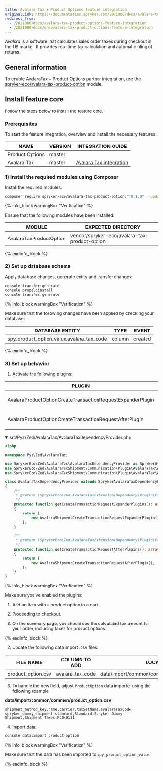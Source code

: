 ```yaml
---
title: Avalara Tax + Product Options feature integration
originalLink: https://documentation.spryker.com/2021080/docs/avalara-tax-product-options-feature-integration
redirect_from:
  - /2021080/docs/avalara-tax-product-options-feature-integration
  - /2021080/docs/en/avalara-tax-product-options-feature-integration
---
```


*Avalara* is a software that calculates sales order taxes during checkout in the US market. It provides real-time tax calculation and automatic filing of returns. 

## General information

To enable AvalaraTax + Product Options partner integration, use the [spryker-eco/avalara-tax-product-option](https://github.com/spryker-eco/avalara-tax-product-option) module.

## Install feature core

Follow the steps below to install the feature core.

### Prerequisites

To start the feature integration, overview and install the necessary features:

|NAME | VERSION | INTEGRATION GUIDE | 
|--- | --- | --- | 
| Product Options | master |  |
| Avalara Tax | master | [Avalara Tax integration](https://documentation.spryker.com/docs/avalara-tax-integration)|

### 1) Install the required modules using Composer

Install the required modules:
```bash
composer require spryker-eco/avalara-tax-product-option:"^0.1.0" --update-with-dependencies
```


{% info_block warningBox "Verification" %}

Ensure that the following modules have been installed:

|MODULE | EXPECTED DIRECTORY | 
| --- | --- | 
|AvalaraTaxProductOption | vendor/spryker-eco/avalara-tax-product-option|

{% endinfo_block %}
### 2) Set up database schema

Apply database changes, generate entity and transfer changes:
```bash
console transfer:generate
console propel:install
console transfer:generate
```

{% info_block warningBox "Verification" %}

Make sure that the following changes have been applied by checking your database:

|DATABASE ENTITY| TYPE| EVENT |
|--- |---| ---|
|spy_product_option_value.avalara_tax_code |column | created |

{% endinfo_block %}
### 3) Set up behavior

1.  Activate the following plugins:

| PLUGIN | SPECIFICATION | PREREQUISITES | NAMESPACE | 
| --- | --- | --- | --- | 
| AvalaraProductOptionCreateTransactionRequestExpanderPlugin | Expands `AvalaraCreateTransactionRequestTransfer` with product option data. | None | SprykerEco\Zed\AvalaraTaxProductOption\Communication\Plugin\AvalaraTax |
| AvalaraProductOptionCreateTransactionRequestAfterPlugin | Calculates taxes for `ProductOptions` based on `AvalaraCreateTransactionResponseTransfer`. | None | SprykerEco\Zed\AvalaraTaxProductOption\Communication\Plugin\AvalaraTax |

<details open>
    <summary>src/Pyz/Zed/AvalaraTax/AvalaraTaxDependencyProvider.php</summary>
    
```php
<?php

namespace Pyz\Zed\AvalaraTax;

use SprykerEco\Zed\AvalaraTax\AvalaraTaxDependencyProvider as SprykerAvalaraTaxDependencyProvider;
use SprykerEco\Zed\AvalaraTaxShipment\Communication\Plugin\AvalaraTax\AvalaraShipmentCreateTransactionRequestAfterPlugin;
use SprykerEco\Zed\AvalaraTaxShipment\Communication\Plugin\AvalaraTax\AvalaraShipmentCreateTransactionRequestExpanderPlugin;

class AvalaraTaxDependencyProvider extends SprykerAvalaraTaxDependencyProvider
{
    /**
     * @return \SprykerEco\Zed\AvalaraTaxExtension\Dependency\Plugin\CreateTransactionRequestExpanderPluginInterface[]
     */
    protected function getCreateTransactionRequestExpanderPlugins(): array
    {
        return [
            new AvalaraShipmentCreateTransactionRequestExpanderPlugin(),
        ];
    }

    /**
     * @return \SprykerEco\Zed\AvalaraTaxExtension\Dependency\Plugin\CreateTransactionRequestAfterPluginInterface[]
     */
    protected function getCreateTransactionRequestAfterPlugins(): array
    {
        return [
            new AvalaraShipmentCreateTransactionRequestAfterPlugin(),
        ];
    }
}
```

</details>

{% info_block warningBox "Verification" %}

Make sure you’ve enabled the plugins:

1.  Add an item with a product option to a cart.
    
2.  Proceeding to checkout.
    
3.  On the summary page, you should see the calculated tax amount for your order, including taxes for product options.

{% endinfo_block %}    

2. Update the following data import .csv files:

|FILE NAME | COLUMN TO ADD | LOCATION | 
|--- | --- | --- | 
|product_option.csv | avalara_tax_code | data/import/common/common/product_option.csv|

3. To handle the new field, adjust `ProductOption` data importer using the following example:

**data/import/common/common/product\_option.csv**
```csv
shipment_method_key,name,carrier,taxSetName,avalaraTaxCode
spryker_dummy_shipment-standard,Standard,Spryker Dummy Shipment,Shipment Taxes,PC040111
```

4. Import data:
```bash
console data:import product-option
```

{% info_block warningBox "Verification" %}

Make sure that the data has been imported to `spy_product_option_value`.


{% endinfo_block %}
